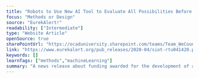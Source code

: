 ```yaml
---
title: "Robots to Use New AI Tool to Evaluate All Possibilities Before Making Decisions"
focus: "Methods or Design"
source: "EurekAlert!"
readability: ["Intermediate"]
type: "Website Article"
openSource: true
sharePointUrl: "https://ocaduniversity.sharepoint.com/teams/Team_WeCount/Shared%20Documents/Resources%20and%20Tools/Literature%20(curated)/Robots%20to%20use%20new%20AI%20tool%20to%20evaluate%20all%20possibilities%20before%20making%20decisions.pdf"
link: "https://www.eurekalert.org/pub_releases/2020-04/siot-rtu041420.php"
keywords: []
learnTags: ["methods","machineLearning"]
summary: "A news release about funding awarded for the development of a new type of algorithm called distributional reinforcement learning that teaches robots to predict the many possible outcomes of their actions and how likely they are to occur. "
---
```

